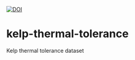 [![DOI](https://zenodo.org/badge/637747063.svg)](https://zenodo.org/badge/latestdoi/637747063)
# kelp-thermal-tolerance
Kelp thermal tolerance dataset
